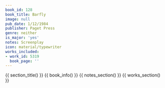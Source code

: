 ```yaml
---
book_id: 128
book_title: Barfly
image: null
pub_date: 1/12/1984
publisher: Paget Press
genre: neither
is_major: 'yes'
notes: Screenplay
icon: material/typewriter
works_included:
- work_id: 5319
  book_page: ''
---
```


{{ section_title() }}
{{ book_info() }}
{{ notes_section() }}
{{ works_section() }}
